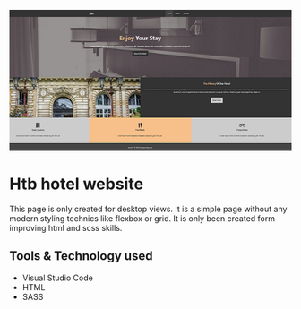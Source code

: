 ![Simple hotel website](img/main-github.png)
# Htb hotel website

This page is only created for desktop views. It is a simple page without any modern styling technics like flexbox or grid. 
It is only been created form improving html and scss skills.

## Tools & Technology used

- Visual Studio Code
- HTML 
- SASS

